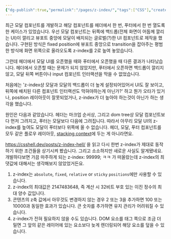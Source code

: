 ```yaml
---
{"dg-publish":true,"permalink":"/pages/z-index/","tags":["CSS"],"created":"2024-12-22","updated":"2024-12-22T23:23:00"}
---
```


최근 모달 컴포넌트를 개발하고 해당 컴포넌트를 헤더에서 한 번, 푸터에서 한 번 열도록 한 케이스가 있었습니다.
우선 모달 컴포넌트는 뒤쪽에 백드롭(전체 화면이 어둡께 깔리는 UI)이 깔리고 뷰포트 중앙에 모달이 배치되는 글로벌(?)한 UI 컴포넌트로 제작을 했습니다. 구현된 방식은 fixed position에 뷰포트 중앙으로 transition을 잡아주는 평범한 방식에 화면 위쪽으로 올라오도록 z-index를 2로 높여 놓았습니다.

그런데 헤더에서 모달 UI를 오픈했을 때와 푸터에서 오픈했을 때 다른 결과가 나타났습니다. 헤더에서 오픈할 때는 문제가 되지 않았지만, 푸터에서 오픈하면 백드롭이 깔리지 않고, 모달 뒤쪽 버튼이나 input 컴포넌트 인터랙션을 막을 수 없었습니다. 

처음에는 'z-index상 모달과 모달의 백드롭이 더 높게 설정되어있어서 UI도 잘 보이고, 뒤쪽에 배치된 다른 컴포넌트 인터랙션도 막혀야하는게 아닌가?' 하고 뭔가 오타가 있거나, position 레이아웃이 잘못되었거나, z-index가 더 높아야 하는것이 아닌가 하는 생각을 했습니다.

원인은 다음과 같았습니다. 헤더는 마크업 순서상, 그리고 dom tree상 모달 컴포넌트보다 먼저 그려지고, 푸터는 모달보다 다음에 그려집니다. 따라서 아무리 모달 UI의 z-index를 높여도 모달이 푸터보다 위쪽에 올 수 없습니다. 헤더, 모달, 푸터 컴포넌트를 모두 같은 플로우 레이아웃, [stacking context](https://developer.mozilla.org/ko/docs/Web/CSS/CSS_positioned_layout/Understanding_z-index/Stacking_context)에 두는 게 아니라면요.

https://csshell.dev/posts/z-index-hell/ 을 읽고 다시 한번 z-index가 제대로 동작하기 위한 조건들을 상기시켜 봤습니다. 그리고 소소하지만 새로운 사실도 알게됐네요. 개발하다보면 가끔 마주하게 되는 z-index: 99999; ㅋㅋ 가 떠올랐는데 z-index의 최댓값에 대해서는 생각해보지 않았었거든요. 

1. z-index는 `absolute`, `fixed`, `relative` or `sticky` `positions`에만 사용할 수 있습니다.
2. z-index의 최대값은 2147483648, 즉 계산 시 32비트 부호 있는 이진 정수의 최대 양수 값입니다.
3. 콘텐츠의 z축 값에서 아무것도 변경하지 않는 경우 2 또는 3을 추가하면 100 또는 10000과 동일한 효과가 있습니다. 큰 숫자를 추가하면 유지 관리가 어려워질 수 있습니다.
4. z-index가 전혀 필요하지 않을 수도 있습니다. DOM 요소를 </body> 태그 쪽으로 조금 더 밀면 그 앞의 같은 레이어에 있는 요소보다 늦게 렌더링되어 해당 요소를 덮을 수 있습니다.

